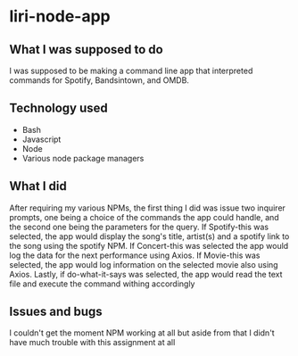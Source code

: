 # liri-node-app

## What I was supposed to do
I was supposed to be making a command line app that interpreted commands for Spotify, Bandsintown, and OMDB.

## Technology used
* Bash
* Javascript
* Node
* Various node package managers

## What I did
After requiring my various NPMs, the first thing I did was issue two inquirer prompts, one being a choice of the commands the app could handle, and the second one being the parameters for the query. If Spotify-this was selected, the app would display the song's title, artist(s) and a spotify link to the song using the spotify NPM. If Concert-this was selected the app would log the data for the next performance using Axios. If Movie-this was selected, the app would log information on the selected movie also using Axios. Lastly, if do-what-it-says was selected, the app would read the text file and execute the command withing accordingly

## Issues and bugs
I couldn't get the moment NPM working at all but aside from that I didn't have much trouble with this assignment at all
